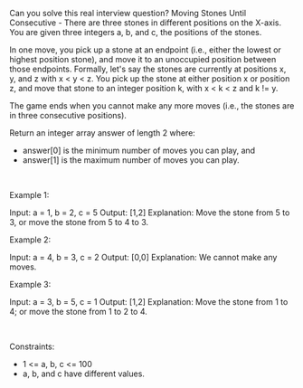 Can you solve this real interview question? Moving Stones Until Consecutive - There are three stones in different positions on the X-axis. You are given three integers a, b, and c, the positions of the stones.

In one move, you pick up a stone at an endpoint (i.e., either the lowest or highest position stone), and move it to an unoccupied position between those endpoints. Formally, let's say the stones are currently at positions x, y, and z with x < y < z. You pick up the stone at either position x or position z, and move that stone to an integer position k, with x < k < z and k != y.

The game ends when you cannot make any more moves (i.e., the stones are in three consecutive positions).

Return an integer array answer of length 2 where:

 * answer[0] is the minimum number of moves you can play, and
 * answer[1] is the maximum number of moves you can play.

 

Example 1:


Input: a = 1, b = 2, c = 5
Output: [1,2]
Explanation: Move the stone from 5 to 3, or move the stone from 5 to 4 to 3.


Example 2:


Input: a = 4, b = 3, c = 2
Output: [0,0]
Explanation: We cannot make any moves.


Example 3:


Input: a = 3, b = 5, c = 1
Output: [1,2]
Explanation: Move the stone from 1 to 4; or move the stone from 1 to 2 to 4.


 

Constraints:

 * 1 <= a, b, c <= 100
 * a, b, and c have different values.